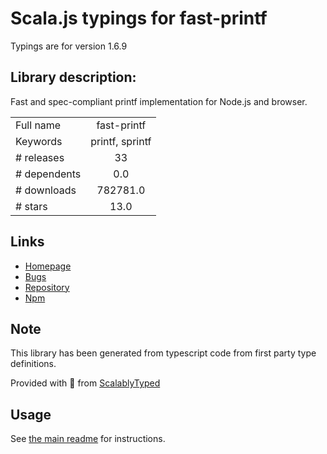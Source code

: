 
# Scala.js typings for fast-printf

Typings are for version 1.6.9

## Library description:
Fast and spec-compliant printf implementation for Node.js and browser.

|                    |                 |
| ------------------ | :-------------: |
| Full name          | fast-printf |
| Keywords           | printf, sprintf |
| # releases         | 33 |
| # dependents       | 0.0 |
| # downloads        | 782781.0 |
| # stars            | 13.0 |

## Links
- [Homepage](https://github.com/gajus/fast-printf#readme)
- [Bugs](https://github.com/gajus/fast-printf/issues)
- [Repository](https://github.com/gajus/fast-printf)
- [Npm](https://www.npmjs.com/package/fast-printf)
    


## Note
This library has been generated from typescript code from first party type definitions.

Provided with :purple_heart: from [ScalablyTyped](https://github.com/oyvindberg/ScalablyTyped)

## Usage
See [the main readme](../../readme.md) for instructions.


